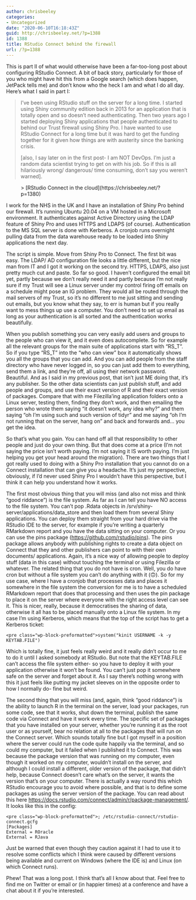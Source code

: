 ```yaml
---
author: chrisbeeley
categories:
- Uncategorized
date: "2020-06-10T16:18:43Z"
guid: http://chrisbeeley.net/?p=1388
id: 1388
title: RStudio Connect behind the firewall
url: /?p=1388
---
```


This is part II of what would otherwise have been a far-too-long post about configuring RStudio Connect. A bit of back story, particularly for those of you who might have hit this from a Google search (which does happen, JetPack tells me) and don’t know who the heck I am and what I do all day. Here’s what I said in part I:

> I’ve been using RStudio stuff on the server for a long time. I started using Shiny community edition back in 2013 for an application that is totally open and so doesn’t need authenticating. Then two years ago I started deploying Shiny applications that people authenticated to behind our Trust firewall using Shiny Pro. I have wanted to use RStudio Connect for a long time but it was hard to get the funding together for it given how things are with austerity since the banking crisis.
> 
> \[also, I say later on in the first post- I am NOT DevOps. I’m just a random data scientist trying to get on with his job. So if this is all hilariously wrong/ dangerous/ time consuming, don’t say you weren’t warned\].

<figure class="wp-block-embed-wordpress wp-block-embed is-type-wp-embed is-provider-chrisbeeley"><div class="wp-block-embed__wrapper">> [RStudio Connect in the cloud](https://chrisbeeley.net/?p=1380)

<iframe class="wp-embedded-content" data-secret="KFp9n00b0F" frameborder="0" height="338" marginheight="0" marginwidth="0" sandbox="allow-scripts" scrolling="no" security="restricted" src="https://chrisbeeley.net/?p=1380&embed=true#?secret=KFp9n00b0F" style="position: absolute; clip: rect(1px, 1px, 1px, 1px);" title="“RStudio Connect in the cloud” — chrisbeeley" width="600"></iframe></div></figure>I work for the NHS in the UK and I have an installation of Shiny Pro behind our firewall. It’s running Ubuntu 20.04 on a VM hosted in a Microsoft environment. It authenticates against Active Directory using the LDAP feature of Shiny Pro and uses HTTPS and LDAPS (of course). Authentication to the MS SQL server is done with Kerberos. A cronjob runs overnight pulling data from the data warehouse ready to be loaded into Shiny applications the next day.

The script is simple. Move from Shiny Pro to Connect. The first bit was easy. The LDAP/ AD configuration file looks a little different, but the nice man from IT and I got it working on the second try. HTTPS, LDAPS, also just pretty much cut and paste. So far so good. I haven’t configured the email bit yet, partly because we don’t really need it and partly because I’m not really sure if my Trust will see a Linux server under my control firing off emails on a schedule might pose an IG problem. They would all be routed through the mail servers of my Trust, so it’s no different to me just sitting and sending out emails, but you know what they say, to err is human but if you really want to mess things up use a computer. You don’t need to set up email as long as your authentication is all sorted and the authentication works beautifully.

When you publish something you can very easily add users and groups to the people who can view it, and it even does autocomplete. So for example all the relevant groups for the main suite of applications start with “RS\_T”. So if you type “RS\_T” into the “who can view” box it automatically shows you all the groups that you can add. And you can add people from the staff directory who have never logged in, so you can just add them to everything, send them a link, and they’re off, all using their network password. Beautiful. And as I said in my previous post, that isn’t just ME doing that, it’s any publisher. So the other data scientists can just publish stuff, and add people and groups, and use their exact version of R and their exact version of packages. Compare that with me Filezilla’ing application folders onto a Linux server, testing them, finding they don’t work, and then emailing the person who wrote them saying “it doesn’t work, any idea why?” and them saying “oh I’m using such and such version of tidyr” and me saying “oh I’m not running that on the server, hang on” and back and forwards and… you get the idea.

So that’s what you gain. You can hand off all that responsibility to other people and just do your own thing. But that does come at a price (I’m not saying the price isn’t worth paying. I’m not saying it IS worth paying. I’m just helping you get your head around the migration). There are two things that I got really used to doing with a Shiny Pro installation that you cannot do on a Connect installation that can give you a headache. It’s just my perspective, obviously, if I’d never used Shiny Pro I wouldn’t have this perspective, but I think it can help you understand how it works.

The first most obvious thing that you will miss (and also not miss and think “good riddance”) is the file system. As far as I can tell you have NO access to the file system. You can’t pop .Rdata objects in /srv/shiny-server/applications/data\_store and then load them from several Shiny applications. You can deploy them straight from your hard drive via the RStudio IDE to the server, for example if you’re writing a quarterly RMarkdown report and you have the data sitting on your computer. Or you can use the pins package (<https://github.com/rstudio/pins>). The pins package allows anybody with publishing rights to create a data object on Connect that they and other publishers can point to with their own documents/ applications. Again, it’s a nice way of allowing people to deploy stuff (data in this case) without touching the terminal or using Filezilla or whatever. The related thing that you do not have is cron. Well, you do have cron but without a file system you can’t do anything with it (🙃). So for my use case, where I have a cronjob that processes data and places it somewhere in the file system the conversion for me is to have a scheduled RMarkdown report that does that processing and then uses the pin package to place it on the server where everyone with the right access level can see it. This is nicer, really, because it democratises the sharing of data, otherwise it all has to be placed manually onto a Linux file system. In my case I’m using Kerberos, which means that the top of the script has to get a Kerberos ticket:

```
<pre class="wp-block-preformatted">system("kinit USERNAME -k -y KEYTAB.FILE")
```

Which is totally fine, it just feels really weird and it really didn’t occur to me to do it until I asked somebody at RStudio. But note that the KEYTAB.FILE can’t access the file system either- so you have to deploy it with your application otherwise it won’t be found. You can’t just pop it somewhere safe on the server and forget about it. As I say there’s nothing wrong with this it just feels like putting my jacket sleeves on in the opposite order to how I normally do- fine but weird.

The second thing that you will miss (and, again, think “good riddance”) is the ability to launch R in the terminal on the server, load your packages, run some code, see that it works, shut down the terminal, publish the same code via Connect and have it work every time. The specific set of packages that you have installed on your server, whether you’re running it as the root user or as yourself, bear no relation at all to the packages that will run on the Connect server. Which sounds totally fine but I got myself in a position where the server could run the code quite happily via the terminal, and so could my computer, but it failed when I published it to Connect. This was because the package version that was running on my computer, even though it worked on my computer, wouldn’t install on the server, and although I could install a different, older version of the package, that didn’t help, because Connect doesn’t care what’s on the server, it wants the version that’s on your computer. There is actually a way round this which RStudio encourage you to avoid where possible, and that is to define some packages as using the server version of the package. You can read about this here <https://docs.rstudio.com/connect/admin/r/package-management/>. It looks like this in the config:

```
<pre class="wp-block-preformatted">; /etc/rstudio-connect/rstudio-connect.gcfg
[Packages]
External = ROracle
External = RJava
```

Just be warned that even though they caution against it I had to use it to resolve some conflicts which I think were caused by different versions being available and current on Windows (where the IDE is) and Linux (on which Connect runs).

Phew! That was a long post. I think that’s all I know about that. Feel free to find me on Twitter or email or (in happier times) at a conference and have a chat about it if you’re interested.